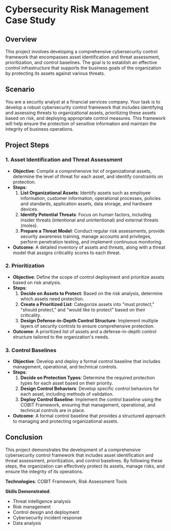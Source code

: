 # Cybersecurity Risk Management Case Study 

## Overview
This project involves developing a comprehensive cybersecurity control framework that encompasses asset identification and threat assessment, prioritization, and control baselines. The goal is to establish an effective control infrastructure that supports the business goals of the organization by protecting its assets against various threats.

## Scenario
You are a security analyst at a financial services company. Your task is to develop a robust cybersecurity control framework that includes identifying and assessing threats to organizational assets, prioritizing these assets based on risk, and deploying appropriate control measures. This framework will help ensure the protection of sensitive information and maintain the integrity of business operations.

## Project Steps

### 1. Asset Identification and Threat Assessment
- **Objective**: Compile a comprehensive list of organizational assets, determine the level of threat for each asset, and identify constraints on protection.
- **Steps**:
  1. **List Organizational Assets**: Identify assets such as employee information, customer information, operational processes, policies and standards, application assets, data storage, and hardware devices.
  2. **Identify Potential Threats**: Focus on human factors, including insider threats (intentional and unintentional) and external threats (moles).
  3. **Prepare a Threat Model**: Conduct regular risk assessments, provide security awareness training, manage accounts and privileges, perform penetration testing, and implement continuous monitoring.
- **Outcome**: A detailed inventory of assets and threats, along with a threat model that assigns criticality scores to each threat.

### 2. Prioritization
- **Objective**: Define the scope of control deployment and prioritize assets based on risk analysis.
- **Steps**:
  1. **Decide on Assets to Protect**: Based on the risk analysis, determine which assets need protection.
  2. **Create a Prioritized List**: Categorize assets into "must protect," "should protect," and "would like to protect" based on their criticality.
  3. **Design Defense-in-Depth Control Structure**: Implement multiple layers of security controls to ensure comprehensive protection.
- **Outcome**: A prioritized list of assets and a defense-in-depth control structure tailored to the organization's needs.

### 3. Control Baselines
- **Objective**: Develop and deploy a formal control baseline that includes management, operational, and technical controls.
- **Steps**:
  1. **Decide on Protection Types**: Determine the required protection types for each asset based on their priority.
  2. **Design Control Behaviors**: Develop specific control behaviors for each asset, including methods of validation.
  3. **Deploy Control Baseline**: Implement the control baseline using the COBIT Framework, ensuring that management, operational, and technical controls are in place.
- **Outcome**: A formal control baseline that provides a structured approach to managing and protecting organizational assets.

## Conclusion
This project demonstrates the development of a comprehensive cybersecurity control framework that includes asset identification and threat assessment, prioritization, and control baselines. By following these steps, the organization can effectively protect its assets, manage risks, and ensure the integrity of its operations.

**Technologies**: COBIT Framework, Risk Assessment Tools

**Skills Demonstrated**:
- Threat intelligence analysis
- Risk management
- Control design and deployment
- Cybersecurity incident response
- Data analysis
